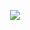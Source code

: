 <p align='center'>
    <img src="https://capsule-render.vercel.app/api?type=waving&color=pink&height=300&section=header&text=I%20am%20JinHui%20&fontSize=90&animation=fadeIn&fontAlignY=38&descAlignY=51&descAlign=62"/>
</p>
